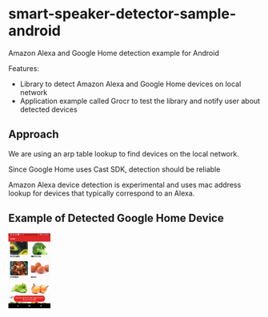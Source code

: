 # smart-speaker-detector-sample-android

Amazon Alexa and Google Home detection example for Android

Features: 
- Library to detect Amazon Alexa and Google Home devices on local
network
- Application example called Grocr to test the library and notify user
about detected devices

## Approach

We are using an arp table lookup to find devices on the local network.

Since Google Home uses Cast SDK, detection should be reliable

Amazon Alexa device detection is experimental and uses mac address
lookup for devices that typically correspond to an Alexa.

## Example of Detected Google Home Device

<img src="artwork/grocr_screenshot.png" alt="screenshot" style="height: 150px;"/>